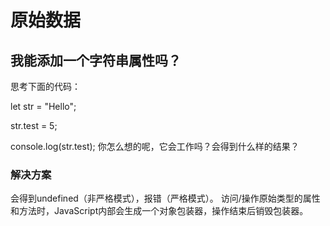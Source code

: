 # 原始数据

## 我能添加一个字符串属性吗？

思考下面的代码：

let str = "Hello";

str.test = 5;

console.log(str.test);
你怎么想的呢，它会工作吗？会得到什么样的结果？

### 解决方案

会得到undefined（非严格模式），报错（严格模式）。
访问/操作原始类型的属性和方法时，JavaScript内部会生成一个对象包装器，操作结束后销毁包装器。